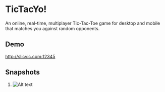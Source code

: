 # TicTacYo!
An online, real-time, multiplayer Tic-Tac-Toe game for desktop and mobile that matches you against random opponents.

## Demo

http://slicvic.com:12345

## Snapshots

1. ![Alt text](https://user-images.githubusercontent.com/4705073/30458568-26aa36ba-997a-11e7-96bd-9d954bc7c3be.png)

